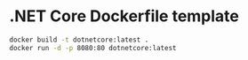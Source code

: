 # .NET Core Dockerfile template

```bash
docker build -t dotnetcore:latest .
docker run -d -p 8080:80 dotnetcore:latest
```